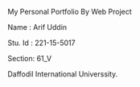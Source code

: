 My Personal Portfolio By Web Project


Name : Arif Uddin

Stu. Id : 221-15-5017

Section: 61_V


Daffodil International Universsity.
